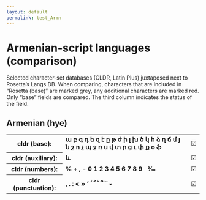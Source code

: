 ```yaml
---
layout: default
permalink: test_Armn
---
```


<h1>Armenian-script languages (comparison)</h1>

<p>Selected character-set databases (CLDR, Latin Plus) juxtaposed next to Rosetta’s Langs DB. When comparing, characters that are included in “Rosetta (base)” are marked grey, any additional characters are marked red. Only “base” fields are compared. The third column indicates the status of the field.<p>

<h2>Armenian (hye)</h2>

<table>
 <tr><th>cldr (base):</th><td><strong>ա</strong> <strong>բ</strong> <strong>գ</strong> <strong>դ</strong> <strong>ե</strong> <strong>զ</strong> <strong>է</strong> <strong>ը</strong> <strong>թ</strong> <strong>ժ</strong> <strong>ի</strong> <strong>լ</strong> <strong>խ</strong> <strong>ծ</strong> <strong>կ</strong> <strong>հ</strong> <strong>ձ</strong> <strong>ղ</strong> <strong>ճ</strong> <strong>մ</strong> <strong>յ</strong> <strong>ն</strong> <strong>շ</strong> <strong>ո</strong> <strong>չ</strong> <strong>պ</strong> <strong>ջ</strong> <strong>ռ</strong> <strong>ս</strong> <strong>վ</strong> <strong>տ</strong> <strong>ր</strong> <strong>ց</strong> <strong>ւ</strong> <strong>փ</strong> <strong>ք</strong> <strong>օ</strong> <strong>ֆ</strong> </td><td>☑︎</td></tr>
<tr><th>cldr (auxiliary):</th><td><strong>և</strong> </td><td>☑︎</td></tr>
<tr><th>cldr (numbers):</th><td><strong>%</strong> <strong>+</strong> <strong>,</strong> <strong>-</strong> <strong>0</strong> <strong>1</strong> <strong>2</strong> <strong>3</strong> <strong>4</strong> <strong>5</strong> <strong>6</strong> <strong>7</strong> <strong>8</strong> <strong>9</strong> <strong> </strong> <strong>‰</strong> </td><td>☑︎</td></tr>
<tr><th>cldr (punctuation):</th><td><strong>,</strong> <strong>.</strong> <strong>:</strong> <strong>«</strong> <strong>»</strong> <strong>՚</strong> <strong>՛</strong> <strong>՜</strong> <strong>՝</strong> <strong>՞</strong> <strong>՟</strong> <strong>֊</strong> </td><td>☑︎</td></tr>
 </table>

